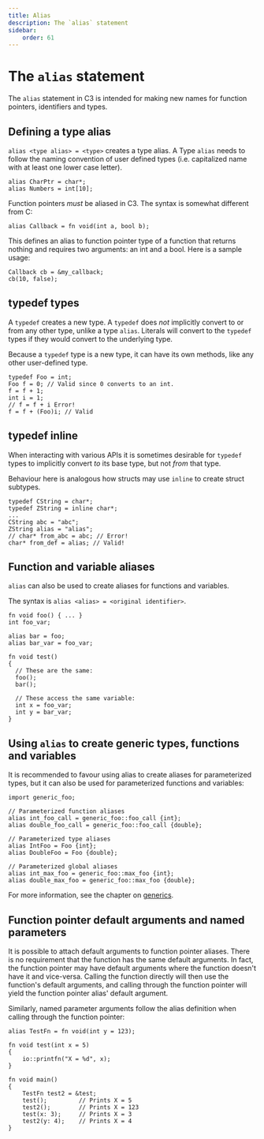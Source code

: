 ```yaml
---
title: Alias
description: The `alias` statement
sidebar:
    order: 61
---
```


# The `alias` statement

The `alias` statement in C3 is intended for making new names for function pointers, identifiers and types.

## Defining a type alias

`alias <type alias> = <type>` creates a type alias. A Type `alias` needs to follow the naming convention of user defined types (i.e. capitalized
name with at least one lower case letter).

```c3
alias CharPtr = char*;
alias Numbers = int[10];
```

Function pointers _must_ be aliased in C3. The syntax is somewhat different from C:

```c3
alias Callback = fn void(int a, bool b);
```

This defines an alias to function pointer type of a function that returns nothing and requires two arguments: an int and a bool. Here is a sample usage:

```c3
Callback cb = &my_callback;
cb(10, false);
```

## typedef types

A `typedef` creates a new type.
A `typedef` does _not_ implicitly convert to or from any other type, unlike a type `alias`.
Literals will convert to the `typedef` types if they would convert to the underlying type.

Because a `typedef` type is a new type, it can have its own methods, like any other user-defined type.

```c3
typedef Foo = int;
Foo f = 0; // Valid since 0 converts to an int.
f = f + 1;
int i = 1;
// f = f + i Error!
f = f + (Foo)i; // Valid
```

## typedef inline

When interacting with various APIs it is sometimes desirable for `typedef` types to implicitly convert *to*
its base type, but not *from* that type.

Behaviour here is analogous how structs may use `inline` to create struct subtypes.

```c3
typedef CString = char*;
typedef ZString = inline char*;
...
CString abc = "abc";
ZString alias = "alias";
// char* from_abc = abc; // Error!
char* from_def = alias; // Valid!
```

## Function and variable aliases

`alias` can also be used to create aliases for functions and variables.

The syntax is `alias <alias> = <original identifier>`.

```c3
fn void foo() { ... }
int foo_var;

alias bar = foo;
alias bar_var = foo_var;

fn void test()
{
  // These are the same:
  foo();
  bar();

  // These access the same variable:
  int x = foo_var;
  int y = bar_var;
}
```

## Using `alias` to create generic types, functions and variables

It is recommended to favour using alias to create aliases for parameterized types, but it can also be used for parameterized functions and variables:

```c3
import generic_foo;

// Parameterized function aliases
alias int_foo_call = generic_foo::foo_call {int};
alias double_foo_call = generic_foo::foo_call {double};

// Parameterized type aliases
alias IntFoo = Foo {int};
alias DoubleFoo = Foo {double};

// Parameterized global aliases
alias int_max_foo = generic_foo::max_foo {int};
alias double_max_foo = generic_foo::max_foo {double};
```

For more information, see the chapter on [generics](/generic-programming/generics/).

## Function pointer default arguments and named parameters

It is possible to attach default arguments to function pointer aliases. There is no requirement
that the function has the same default arguments. In fact, the function pointer may have
default arguments where the function doesn't have it and vice-versa. Calling the function
directly will then use the function's default arguments, and calling through the function pointer
will yield the function pointer alias' default argument.

Similarly, named parameter arguments follow the alias definition when calling through the
function pointer:

```c3
alias TestFn = fn void(int y = 123);

fn void test(int x = 5)
{
    io::printfn("X = %d", x);
}

fn void main()
{
    TestFn test2 = &test;
    test();         // Prints X = 5
    test2();        // Prints X = 123
    test(x: 3);     // Prints X = 3
    test2(y: 4);    // Prints X = 4
}
```
